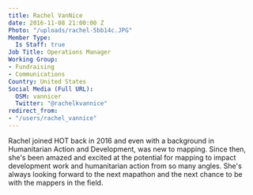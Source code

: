 ```yaml
---
title: Rachel VanNice
date: 2016-11-08 21:00:00 Z
Photo: "/uploads/rachel-5bb14c.JPG"
Member Type:
  Is Staff: true
Job Title: Operations Manager
Working Group:
- Fundraising
- Communications
Country: United States
Social Media (Full URL):
  OSM: vannicer
  Twitter: "@rachelkvannice"
redirect_from:
- "/users/rachel_vannice"
---
```


Rachel joined HOT back in 2016 and even with a background in Humanitarian Action and Development, was new to mapping. Since then, she's been amazed and excited at the potential for mapping to impact development work and humanitarian action from so many angles. She's always looking forward to the next mapathon and the next chance to be with the mappers in the field. 